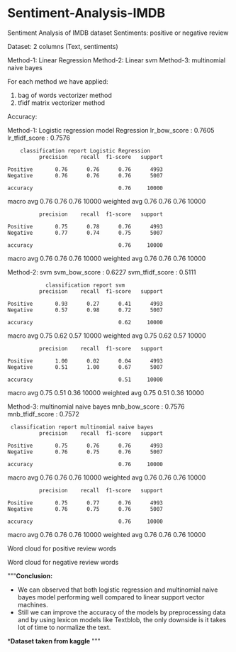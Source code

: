 # Sentiment-Analysis-IMDB
Sentiment Analysis of IMDB dataset 
Sentiments: positive or negative review

Dataset:
2 columns (Text, sentiments)

Method-1: Linear Regression
Method-2: Linear svm
Method-3: multinomial naive bayes

For each method we have applied:
1. bag of words vectorizer method
2. tfidf matrix vectorizer method


Accuracy:

Method-1: Logistic regression model
 Regression
lr_bow_score : 0.7605
lr_tfidf_score : 0.7576

        classification report Logistic Regression
              precision    recall  f1-score   support

    Positive       0.76      0.76      0.76      4993
    Negative       0.76      0.76      0.76      5007

    accuracy                           0.76     10000
   macro avg       0.76      0.76      0.76     10000
weighted avg       0.76      0.76      0.76     10000

              precision    recall  f1-score   support

    Positive       0.75      0.78      0.76      4993
    Negative       0.77      0.74      0.75      5007

    accuracy                           0.76     10000
   macro avg       0.76      0.76      0.76     10000
weighted avg       0.76      0.76      0.76     10000

Method-2: svm
svm_bow_score : 0.6227
svm_tfidf_score : 0.5111

                classification report svm
              precision    recall  f1-score   support

    Positive       0.93      0.27      0.41      4993
    Negative       0.57      0.98      0.72      5007

    accuracy                           0.62     10000
   macro avg       0.75      0.62      0.57     10000
weighted avg       0.75      0.62      0.57     10000

              precision    recall  f1-score   support

    Positive       1.00      0.02      0.04      4993
    Negative       0.51      1.00      0.67      5007

    accuracy                           0.51     10000
   macro avg       0.75      0.51      0.36     10000
weighted avg       0.75      0.51      0.36     10000


Method-3: multinomial naive bayes
mnb_bow_score : 0.7576
mnb_tfidf_score : 0.7572

     classification report multinomial naive bayes
              precision    recall  f1-score   support

    Positive       0.75      0.76      0.76      4993
    Negative       0.76      0.75      0.76      5007

    accuracy                           0.76     10000
   macro avg       0.76      0.76      0.76     10000
weighted avg       0.76      0.76      0.76     10000

              precision    recall  f1-score   support

    Positive       0.75      0.77      0.76      4993
    Negative       0.76      0.75      0.76      5007

    accuracy                           0.76     10000
   macro avg       0.76      0.76      0.76     10000
weighted avg       0.76      0.76      0.76     10000


Word cloud for positive review words

Word cloud for negative review words

"""**Conclusion:**
* We can observed that both logistic regression and multinomial naive bayes model performing well compared to linear support vector  machines.
* Still we can improve the accuracy of the models by preprocessing data and by using lexicon models like Textblob, 
the only downside is it takes lot of time to normalize the text.


***Dataset taken from kaggle**
"""
